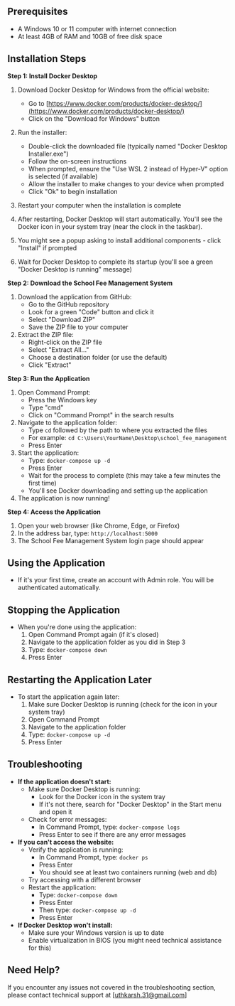 ## Prerequisites

* A Windows 10 or 11 computer with internet connection
* At least 4GB of RAM and 10GB of free disk space

## Installation Steps

**Step 1: Install Docker Desktop**

1.  Download Docker Desktop for Windows from the official website:
    * Go to [https://www.docker.com/products/docker-desktop/](https://www.docker.com/products/docker-desktop/)
    * Click on the "Download for Windows" button
2.  Run the installer:
    * Double-click the downloaded file (typically named "Docker Desktop Installer.exe")
    * Follow the on-screen instructions
    * When prompted, ensure the "Use WSL 2 instead of Hyper-V" option is selected (if available)
    * Allow the installer to make changes to your device when prompted
    * Click "Ok" to begin installation
    
3.  Restart your computer when the installation is complete
4.  After restarting, Docker Desktop will start automatically. You'll see the Docker icon in your system tray (near the clock in the taskbar).
5. You might see a popup asking to install additional components - click "Install" if prompted
6. Wait for Docker Desktop to complete its startup (you'll see a green "Docker Desktop is running" message)


**Step 2: Download the School Fee Management System**

1.  Download the application from GitHub:
    * Go to the GitHub repository 
    * Look for a green "Code" button and click it
    * Select "Download ZIP"
    * Save the ZIP file to your computer
2.  Extract the ZIP file:
    * Right-click on the ZIP file
    * Select "Extract All..."
    * Choose a destination folder (or use the default)
    * Click "Extract"

**Step 3: Run the Application**

1.  Open Command Prompt:
    * Press the Windows key
    * Type "cmd"
    * Click on "Command Prompt" in the search results
2.  Navigate to the application folder:
    * Type `cd` followed by the path to where you extracted the files
    * For example: `cd C:\Users\YourName\Desktop\school_fee_management`
    * Press Enter
3.  Start the application:
    * Type: `docker-compose up -d`
    * Press Enter
    * Wait for the process to complete (this may take a few minutes the first time)
    * You'll see Docker downloading and setting up the application
4.  The application is now running!

**Step 4: Access the Application**

1.  Open your web browser (like Chrome, Edge, or Firefox)
2.  In the address bar, type: `http://localhost:5000`
3.  The School Fee Management System login page should appear

## Using the Application

* If it's your first time, create an account with Admin role. You will be authenticated automatically.

## Stopping the Application

* When you're done using the application:
    1.  Open Command Prompt again (if it's closed)
    2.  Navigate to the application folder as you did in Step 3
    3.  Type: `docker-compose down`
    4.  Press Enter

## Restarting the Application Later

* To start the application again later:
    1.  Make sure Docker Desktop is running (check for the icon in your system tray)
    2.  Open Command Prompt
    3.  Navigate to the application folder
    4.  Type: `docker-compose up -d`
    5.  Press Enter

## Troubleshooting

* **If the application doesn't start:**
    * Make sure Docker Desktop is running:
        * Look for the Docker icon in the system tray
        * If it's not there, search for "Docker Desktop" in the Start menu and open it
    * Check for error messages:
        * In Command Prompt, type: `docker-compose logs`
        * Press Enter to see if there are any error messages
* **If you can't access the website:**
    * Verify the application is running:
        * In Command Prompt, type: `docker ps`
        * Press Enter
        * You should see at least two containers running (web and db)
    * Try accessing with a different browser
    * Restart the application:
        * Type: `docker-compose down`
        * Press Enter
        * Then type: `docker-compose up -d`
        * Press Enter
* **If Docker Desktop won't install:**
    * Make sure your Windows version is up to date
    * Enable virtualization in BIOS (you might need technical assistance for this)

## Need Help?

If you encounter any issues not covered in the troubleshooting section, please contact technical support at [uthkarsh.31@gmail.com]